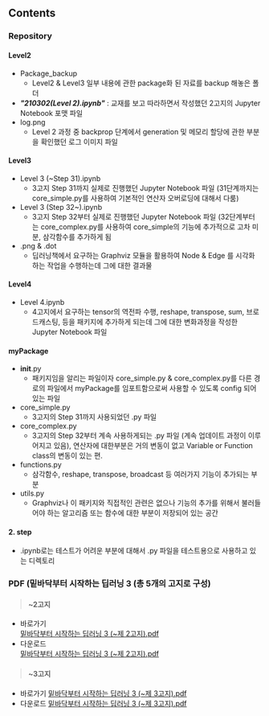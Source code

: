 ## Contents
### Repository 
#### Level2
+ Package_backup
	+ Level2 & Level3 일부 내용에 관한 package화 된 자료를 backup 해놓은 폴더
+ _***"210302(Level 2).ipynb"***_ : 교재를 보고 따라하면서 작성했던 2고지의 Jupyter Notebook 포맷 파일
+ log.png
	+ Level 2 과정 중 backprop 단계에서 generation 및 메모리 할당에 관한 부분을 확인했던 로그 이미지 파일

#### Level3
+ Level 3 (~Step 31).ipynb
	+ 3고지 Step 31까지 실제로 진행했던 Jupyter Notebook 파일 (31단계까지는 core_simple.py를 사용하여 기본적인 연산자 오버로딩에 대해서 다룸)
+ Level 3 (Step 32~).ipynb
	+ 3고지 Step 32부터 실제로 진행했던 Jupyter Notebook 파일 (32단계부터는 core_complex.py를 사용하여 core_simple의 기능에 추가적으로 고차 미분, 삼각함수를 추가하게 됨
+ .png & .dot
	+ 딥러닝책에서 요구하는 Graphviz 모듈을 활용하여 Node & Edge 를 시각화하는 작업을 수행하는데 그에 대한 결과물

#### Level4
+ Level 4.ipynb
	+ 4고지에서 요구하는 tensor의 역전파 수행, reshape, transpose, sum, 브로드캐스팅, 등을 패키지에 추가하게 되는데 그에 대한 변화과정을 작성한 Jupyter Notebook 파일

#### myPackage
+ __init__.py
	- 패키지임을 알리는 파일이자 core_simple.py & core_complex.py를 다른 경로의 파일에서 myPackage를 임포트함으로써 사용할 수 있도록 config 되어있는 파일
+ core_simple.py
	- 3고지의 Step 31까지 사용되었던 .py 파일
+ core_complex.py
	- 3고지의 Step 32부터 계속 사용하게되는 .py 파일 (계속 업데이트 과정이 이루어지고 있음), 연산자에 대한부분은 거의 변동이 없고 Variable or Function class의 변동이 있는 편.
+ functions.py
	- 삼각함수, reshape, transpose, broadcast 등 여러가지 기능이 추가되는 부분
+ utils.py
	- Graphviz나 이 패키지와 직접적인 관련은 없으나 기능의 추가를 위해서 불러들어야 하는 알고리즘 또는 함수에 대한 부분이 저장되어 있는 공간

#### 2. step
+ .ipynb로는 테스트가 어려운 부분에 대해서 .py 파일을 테스트용으로 사용하고 있는 디렉토리

### PDF (밑바닥부터 시작하는 딥러닝 3 (총 5개의 고지로 구성)
> #### ~2고지
+ 바로가기    
[밑바닥부터 시작하는 딥러닝 3 (~제 2고지).pdf](https://github.com/monkey21254/Project/blob/main/Deep%20Learning/%EB%B0%91%EB%B0%94%EB%8B%A5%EB%B6%80%ED%84%B0%20%EC%8B%9C%EC%9E%91%ED%95%98%EB%8A%94%20%EB%94%A5%EB%9F%AC%EB%8B%9D%203%20(~%EC%A0%9C%202%EA%B3%A0%EC%A7%80).pdf)    
+ 다운로드    
[밑바닥부터 시작하는 딥러닝 3 (~제 2고지).pdf](https://github.com/monkey21254/Project/files/6080416/3.2.pdf)    

> #### ~3고지
+ 바로가기
[밑바닥부터 시작하는 딥러닝 3 (~제 3고지).pdf](https://github.com/monkey21254/Project/blob/main/Deep%20Learning/%EB%B0%91%EB%B0%94%EB%8B%A5%EB%B6%80%ED%84%B0%20%EC%8B%9C%EC%9E%91%ED%95%98%EB%8A%94%20%EB%94%A5%EB%9F%AC%EB%8B%9D%203%20(~%EC%A0%9C%203%EA%B3%A0%EC%A7%80).pdf)
+ 다운로드
[밑바닥부터 시작하는 딥러닝 3 (~제 3고지).pdf](https://github.com/monkey21254/Project/files/6114049/3.3.pdf)
